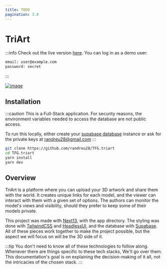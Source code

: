 ```yaml
---
title: TODO
pagination: 3.0
---
```


# TriArt

:::info
Check out the live version [here](https://tfg-triart.vercel.app/). You can log in as a demo user:

```bash
email: user@example.com
password: secret
```

:::

[![image](/img/triart.png)](https://tfg-triart.vercel.app/)

## Installation

:::caution
This is a Full-Stack application. For security reasons, the environment variables needed to access the database are not public access.

To run this locally, either create your [supabase database](https://supabase.com/) instance or ask for the private keys at randreu28@gmail.com
:::

```bash
git clone https://github.com/randreu28/TFG.triart
cd TFG.triart
yarn install
yarn dev
```

## Overview

TriArt is a platform where you can upload your 3D artwork and share them with the world. It creates unique links for each model, and the viewer can interact with them with a given set of options. The authors can monitor the model's views and visibility, should they prefer to keep some of their models private.

This project was made with [Next13](https://nextjs.org/), with the app directory. The styling was done with [TailwindCSS](https://tailwindcss.com/) and [HeadlessUI](https://headlessui.com/), and the database with [Supabase](https://supabase.com/). All of these pieces work together to make the project possible, but the aspect we will focus on will be the 3D side of it.

:::tip
You don't need to know all of these technologies to follow along. Whenever there are things specific to these tech stacks, We'll go over them. This documentation's goal is on explaining the decision-making of it all, not the intricacies of the chosen stack.
:::
